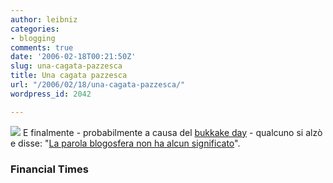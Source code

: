 ```yaml
---
author: leibniz
categories:
- blogging
comments: true
date: '2006-02-18T00:21:50Z'
slug: una-cagata-pazzesca
title: Una cagata pazzesca
url: "/2006/02/18/una-cagata-pazzesca/"
wordpress_id: 2042

---
```

![](https://www.icine.it/images/schedefilm/potemkin.jpg) E finalmente - probabilmente a causa del [bukkake day](https://www.macchianera.net/2006/02/15/e_un_latte_che_piove.html) - qualcuno si alzò e disse: "[La parola blogosfera non ha alcun significato](https://news.ft.com/cms/s/384be1be-9eb1-11da-ba48-0000779e2340.html)".


### Financial Times
